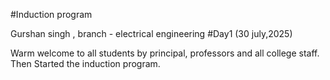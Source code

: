 #Induction program 

Gurshan singh , branch - electrical engineering 
#Day1 
(30 july,2025)

Warm welcome to all students by principal, professors and all college staff.
Then Started the  induction program.
